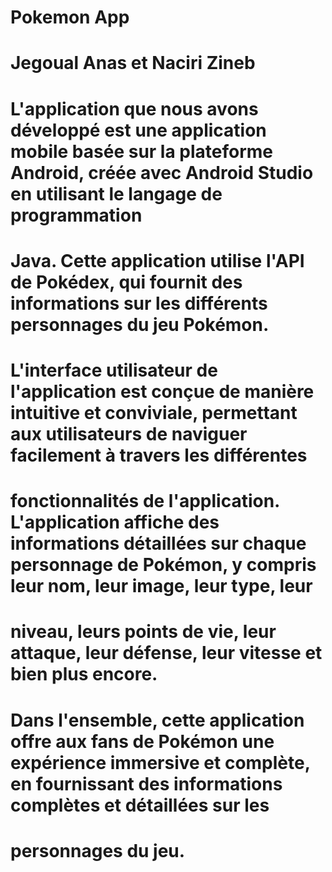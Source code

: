 # Pokemon App
# Jegoual Anas et Naciri Zineb

# L'application que nous avons développé est une application mobile basée sur la plateforme Android, créée avec Android Studio en utilisant le langage de programmation 
# Java. Cette application utilise l'API de Pokédex, qui fournit des informations sur les différents personnages du jeu Pokémon. 

# L'interface utilisateur de l'application est conçue de manière intuitive et conviviale, permettant aux utilisateurs de naviguer facilement à travers les différentes 
# fonctionnalités de l'application. L'application affiche des informations détaillées sur chaque personnage de Pokémon, y compris leur nom, leur image, leur type, leur 
# niveau, leurs points de vie, leur attaque, leur défense, leur vitesse et bien plus encore.

# Dans l'ensemble, cette application offre aux fans de Pokémon une expérience immersive et complète, en fournissant des informations complètes et détaillées sur les 
# personnages du jeu.
